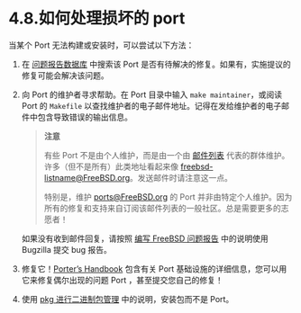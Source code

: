 # 4.8.如何处理损坏的 port

当某个 Port 无法构建或安装时，可以尝试以下方法：

1. 在 [问题报告数据库](https://www.freebsd.org/support/) 中搜索该 Port 是否有待解决的修复。如果有，实施提议的修复可能会解决该问题。
2. 向 Port 的维护者寻求帮助。在 Port 目录中输入 `make maintainer`，或阅读 Port 的 `Makefile` 以查找维护者的电子邮件地址。记得在发给维护者的电子邮件中包含导致错误的输出信息。 
    >**注意**
    >
    >有些 Port 不是由个人维护，而是由一个由 [邮件列表](https://docs.freebsd.org/en/articles/mailing-list-faq/) 代表的群体维护。许多（但不是所有）此类地址看起来像 [freebsd-listname@FreeBSD.org](mailto:freebsd-listname@FreeBSD.org)。发送邮件时请注意这一点。
    >
    >特别是，维护 [ports@FreeBSD.org](mailto:ports@FreeBSD.org) 的 Port 并非由特定个人维护。因为所有的修复和支持来自订阅该邮件列表的一般社区。总是需要更多的志愿者！ 

    如果没有收到邮件回复，请按照 [编写 FreeBSD 问题报告](https://docs.freebsd.org/en/articles/problem-reports/) 中的说明使用 Bugzilla 提交 bug 报告。                                                                                                                    
3. 修复它！[Porter’s Handbook](https://docs.freebsd.org/en/books/porters-handbook/) 包含有关 Port 基础设施的详细信息，您可以用它来修复偶尔出现的问题 Port ，甚至提交您自己的修复！
4. 使用 [pkg 进行二进制包管理](https://docs.freebsd.org/en/books/handbook/ports/#pkgng-intro) 中的说明，安装包而不是 Port。
